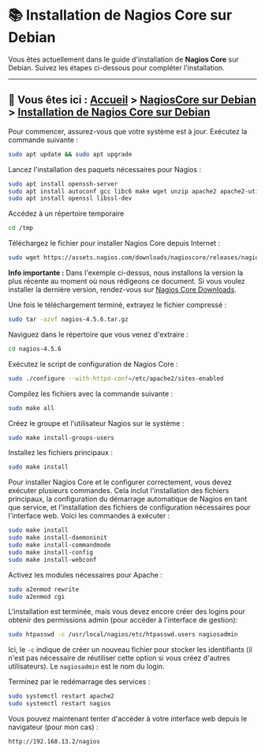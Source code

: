 <link rel="stylesheet" type="text/css" href="/assets/css/light-theme.css">

# 📚 Installation de Nagios Core sur Debian

Vous êtes actuellement dans le guide d'installation de **Nagios Core** sur Debian. Suivez les étapes ci-dessous pour compléter l'installation.

---

## 📂 Vous êtes ici : [Accueil](../../index.md) > [NagiosCore sur Debian](../index.md) > [Installation de Nagios Core sur Debian]()
Pour commencer, assurez-vous que votre système est à jour. Exécutez la commande suivante : 

```bash
sudo apt update && sudo apt upgrade
```

Lancez l'installation des paquets nécessaires pour Nagios :

```bash
sudo apt install openssh-server
sudo apt install autoconf gcc libc6 make wget unzip apache2 apache2-utils php libgd-dev
sudo apt install openssl libssl-dev
```

Accédez à un répertoire temporaire

```bash
cd /tmp
```

Téléchargez le fichier pour installer Nagios Core depuis Internet :

```bash
sudo wget https://assets.nagios.com/downloads/nagioscore/releases/nagios-4.5.6.tar.gz
```

**Info importante :** Dans l'exemple ci-dessus, nous installons la version la plus récente au moment où nous rédigeons ce document. Si vous voulez installer la dernière version, rendez-vous sur [Nagios Core Downloads](https://www.nagios.org/downloads/nagios-core/).

Une fois le téléchargement terminé, extrayez le fichier compressé : 

```bash
sudo tar -xzvf nagios-4.5.6.tar.gz
```

Naviguez dans le répertoire que vous venez d'extraire : 

```bash
cd nagios-4.5.6
```

Exécutez le script de configuration de Nagios Core : 

```bash
sudo ./configure --with-httpd-conf=/etc/apache2/sites-enabled
```

Compilez les fichiers avec la commande suivante : 

```bash
sudo make all
```

Créez le groupe et l'utilisateur Nagios sur le système : 

```bash
sudo make install-groups-users
```

Installez les fichiers principaux : 

```bash
sudo make install
```

Pour installer Nagios Core et le configurer correctement, vous devez exécuter plusieurs commandes. Cela inclut l'installation des fichiers principaux, la configuration du démarrage automatique de Nagios en tant que service, et l'installation des fichiers de configuration nécessaires pour l'interface web. Voici les commandes à exécuter : 

```bash
sudo make install
sudo make install-daemoninit
sudo make install-commandmode
sudo make install-config
sudo make install-webconf
```

Activez les modules nécessaires pour Apache : 

```bash
sudo a2enmod rewrite
sudo a2enmod cgi
```

L'installation est terminée, mais vous devez encore créer des logins pour obtenir des permissions admin (pour accéder à l'interface de gestion): 

```bash
sudo htpasswd -c /usr/local/nagios/etc/htpasswd.users nagiosadmin
```

Ici, le `-c` indique de créer un nouveau fichier pour stocker les identifiants (il n'est pas nécessaire de réutiliser cette option si vous créez d'autres utilisateurs). Le `nagiosadmin` est le nom du login.

Terminez par le redémarrage des services : 

```bash
sudo systemctl restart apache2
sudo systemctl restart nagios
```

Vous pouvez maintenant tenter d'accéder à votre interface web depuis le navigateur (pour mon cas) : 

```bash
http://192.168.13.2/nagios
```